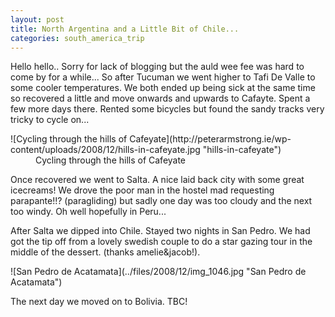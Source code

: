 ```yaml
---
layout: post
title: North Argentina and a Little Bit of Chile...
categories: south_america_trip
---
```

Hello hello.. Sorry for lack of blogging but the auld wee fee was hard to come by for a while... So after Tucuman we went higher to Tafi De Valle to some cooler temperatures. We both ended up being sick at the same time so recovered a little and move onwards and upwards to Cafayte. Spent a few more days there. Rented some bicycles but found the sandy tracks very tricky to cycle on...

<div class="mceTemp"><dl class="wp-caption alignnone"><dt class="wp-caption-dt">![Cycling through the hills of Cafeyate](http://peterarmstrong.ie/wp-content/uploads/2008/12/hills-in-cafeyate.jpg "hills-in-cafeyate")</dt><dd class="wp-caption-dd">Cycling through the hills of Cafeyate</dd></dl></div>

Once recovered we went to Salta. A nice laid back city with some great icecreams! We drove the poor man in the hostel mad requesting parapante!!? (paragliding) but sadly one day was too cloudy and the next too windy. Oh well hopefully in Peru...

After Salta we dipped into Chile. Stayed two nights in San Pedro. We had got the tip off from a lovely swedish couple to do a star gazing tour in the middle of the dessert. (thanks amelie&amp;jacob!).
<dl class="wp-caption alignnone"><dt class="wp-caption-dt">![San Pedro de Acatamata](../files/2008/12/img_1046.jpg "San Pedro de Acatamata")</dt></dl>

 The next day we moved on to Bolivia. TBC! 
